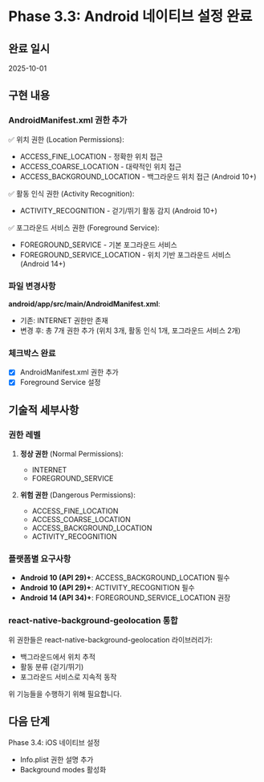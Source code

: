 # Phase 3.3: Android 네이티브 설정 완료

## 완료 일시
2025-10-01

## 구현 내용

### AndroidManifest.xml 권한 추가
✅ 위치 권한 (Location Permissions):
- ACCESS_FINE_LOCATION - 정확한 위치 접근
- ACCESS_COARSE_LOCATION - 대략적인 위치 접근
- ACCESS_BACKGROUND_LOCATION - 백그라운드 위치 접근 (Android 10+)

✅ 활동 인식 권한 (Activity Recognition):
- ACTIVITY_RECOGNITION - 걷기/뛰기 활동 감지 (Android 10+)

✅ 포그라운드 서비스 권한 (Foreground Service):
- FOREGROUND_SERVICE - 기본 포그라운드 서비스
- FOREGROUND_SERVICE_LOCATION - 위치 기반 포그라운드 서비스 (Android 14+)

### 파일 변경사항
**android/app/src/main/AndroidManifest.xml**:
- 기존: INTERNET 권한만 존재
- 변경 후: 총 7개 권한 추가 (위치 3개, 활동 인식 1개, 포그라운드 서비스 2개)

### 체크박스 완료
- [x] AndroidManifest.xml 권한 추가
- [x] Foreground Service 설정

## 기술적 세부사항

### 권한 레벨
1. **정상 권한** (Normal Permissions):
   - INTERNET
   - FOREGROUND_SERVICE

2. **위험 권한** (Dangerous Permissions):
   - ACCESS_FINE_LOCATION
   - ACCESS_COARSE_LOCATION
   - ACCESS_BACKGROUND_LOCATION
   - ACTIVITY_RECOGNITION

### 플랫폼별 요구사항
- **Android 10 (API 29)+**: ACCESS_BACKGROUND_LOCATION 필수
- **Android 10 (API 29)+**: ACTIVITY_RECOGNITION 필수
- **Android 14 (API 34)+**: FOREGROUND_SERVICE_LOCATION 권장

### react-native-background-geolocation 통합
위 권한들은 react-native-background-geolocation 라이브러리가:
- 백그라운드에서 위치 추적
- 활동 분류 (걷기/뛰기)
- 포그라운드 서비스로 지속적 동작

위 기능들을 수행하기 위해 필요합니다.

## 다음 단계
Phase 3.4: iOS 네이티브 설정
- Info.plist 권한 설명 추가
- Background modes 활성화
